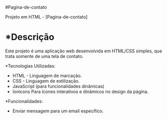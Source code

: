 #Pagina-de-contato

Projeto em HTML - [Pagina-de-contato]

*Descrição
=====

Este projeto é uma aplicação web desenvolvida em HTML/CSS simples, que trata somente de uma tela de contato.

*Tecnologias Utilizadas:

* HTML - Linguagem de marcação.
* CSS - Linguagem de estilização.
* JavaScript (para funcionalidades dinâmicas)
* Ionicons Para ícones interativos e dinâmicos no design da página.

*Funcionalidades:

* Enviar mensagem para um email específico.
